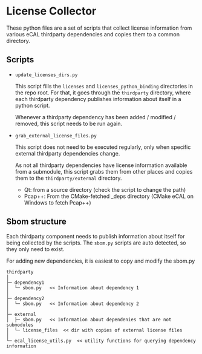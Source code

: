 ﻿# License Collector

These python files are a set of scripts that collect license information from various eCAL thirdparty dependencies and copies them to a common directory.

## Scripts

- `update_licenses_dirs.py`

    This script fills the `licenses` and `licenses_python_binding` directories in the repo root. For that, it goes through the `thirdparty` directory, where each thirdparty dependency publishes information about itself in a python script.

    Whenever a thirdparty dependency has been added / modified / removed, this script needs to be run again.

- `grab_external_license_files.py`

    This script does not need to be executed regularly, only when specific external thirdparty dependencies change.

    As not all thirdparty dependencies have license information available from a submodule, this script grabs them from other places and copies them to the `thirdparty/external` directory.

    - Qt: from a source directory (check the script to change the path)
    - Pcap++: From the CMake-fetched _deps directory (CMake eCAL on Windows to fetch Pcap++)

## Sbom structure

Each thirdparty component needs to publish information about itself for being collected by the scripts. The `sbom.py` scripts are auto detected, so they only need to exist.

For adding new dependencies, it is easiest to copy and modify the sbom.py

```
thirdparty
│
├─ dependency1
│  └─ sbom.py   << Information about dependency 1
│
├─ dependency2
│  └─ sbom.py   << Information about dependency 2 
│
├─ external
│  ├─ sbom.py   << Information about dependenies that are not submodules
│  └─ license_files  << dir with copies of external license files
│
└─ ecal_license_utils.py  << utility functions for querying dependency information
```
